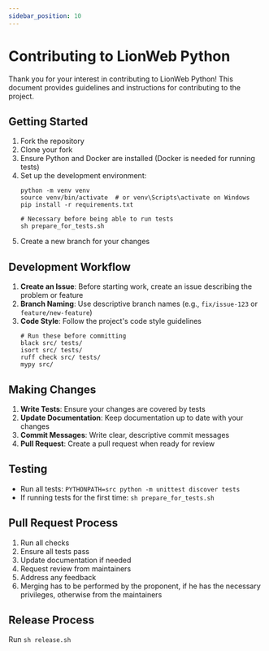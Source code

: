 ```yaml
---
sidebar_position: 10
---
```


# Contributing to LionWeb Python

Thank you for your interest in contributing to LionWeb Python! This document provides guidelines and instructions for contributing to the project.


## Getting Started

1. Fork the repository
2. Clone your fork
3. Ensure Python and Docker are installed (Docker is needed for running tests)
4. Set up the development environment:
   ```
   python -m venv venv
   source venv/bin/activate  # or venv\Scripts\activate on Windows
   pip install -r requirements.txt
   
   # Necessary before being able to run tests
   sh prepare_for_tests.sh
   ```
4. Create a new branch for your changes

## Development Workflow

1. **Create an Issue**: Before starting work, create an issue describing the problem or feature
2. **Branch Naming**: Use descriptive branch names (e.g., `fix/issue-123` or `feature/new-feature`)
3. **Code Style**: Follow the project's code style guidelines
   ```
   # Run these before committing
   black src/ tests/
   isort src/ tests/
   ruff check src/ tests/
   mypy src/
   ```

## Making Changes

1. **Write Tests**: Ensure your changes are covered by tests
2. **Update Documentation**: Keep documentation up to date with your changes
3. **Commit Messages**: Write clear, descriptive commit messages
4. **Pull Request**: Create a pull request when ready for review

## Testing

- Run all tests: `PYTHONPATH=src python -m unittest discover tests`
- If running tests for the first time: `sh prepare_for_tests.sh`

## Pull Request Process

1. Run all checks
2. Ensure all tests pass
3. Update documentation if needed
4. Request review from maintainers
5. Address any feedback
6. Merging has to be performed by the proponent, if he has the necessary privileges, otherwise from the maintainers

## Release Process

Run `sh release.sh`
